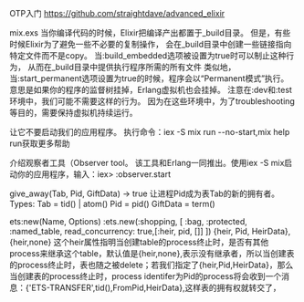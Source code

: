 OTP入门
https://github.com/straightdave/advanced_elixir

mix.exs
当你编译代码的时候，Elixir把编译产出都置于_build目录。 但是，有些时候Elixir为了避免一些不必要的复制操作， 会在_build目录中创建一些链接指向特定文件而不是copy。 当:build_embedded选项被设置为true时可以制止这种行为， 从而在_build目录中提供执行程序所需的所有文件
类似地，当:start_permanent选项设置为true的时候，程序会以“Permanent模式”执行。 意思是如果你的程序的监督树挂掉，Erlang虚拟机也会挂掉。 注意在:dev和:test环境中，我们可能不需要这样的行为。 因为在这些环境中，为了troubleshooting等目的，需要保持虚拟机持续运行。

让它不要启动我们的应用程序。 执行命令：iex -S mix run --no-start,mix help run获取更多帮助

介绍观察者工具（Observer tool。 该工具和Erlang一同推出。使用iex -S mix启动你的应用程序，输入：iex> :observer.start

give_away(Tab, Pid, GiftData) -> true
让进程Pid成为表Tab的新的拥有者。
     Types:
        Tab = tid() | atom()
         Pid = pid()
         GiftData = term()

ets:new(Name, Options)
:ets.new(:shopping, [ :bag, :protected, :named_table, read_concurrency: true,[:heir, pid, []] ])
    {heir, Pid, HeirData},{heir,none}
    这个heir属性指明当创建table的process终止时，是否有其他process来继承这个table，默认值是{heir,none},表示没有继承者，所以当创建表的process终止时，表也随之被delete；若我们指定了{heir,Pid,HeirData}，那么当创建表的process终止时，process identifer为Pid的process将会收到一个消息：{'ETS-TRANSFER',tid(),FromPid,HeirData},这样表的拥有权就转交了，
